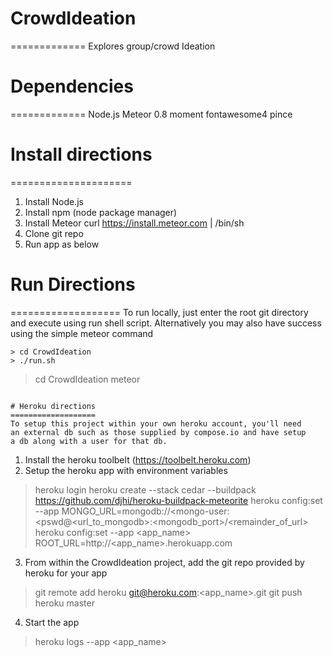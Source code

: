 # CrowdIdeation
=============
Explores group/crowd Ideation


# Dependencies
=============
Node.js
Meteor 0.8
moment
fontawesome4
pince



# Install directions
=====================
1. Install Node.js
2. Install npm (node package manager)
3. Install Meteor curl https://install.meteor.com | /bin/sh
4. Clone git repo
5. Run app as below

# Run Directions
===================
To run locally, just enter the root git directory and execute using
run shell script.  Alternatively you may also have success using the
simple meteor command

```
> cd CrowdIdeation
> ./run.sh
```
> cd CrowdIdeation
> meteor 
```

# Heroku directions
===================
To setup this project within your own heroku account, you'll need
an external db such as those supplied by compose.io and have setup
a db along with a user for that db.

```
1. Install the heroku toolbelt (https://toolbelt.heroku.com)
2. Setup the heroku app with environment variables
> heroku login 
> heroku create <app-name> --stack cedar --buildpack https://github.com/djhi/heroku-buildpack-meteorite 
> heroku config:set --app <app-name> MONGO_URL=mongodb://<mongo-user:<pswd@<url_to_mongodb>:<mongodb_port>/<remainder_of_url>
> heroku config:set --app <app_name> ROOT_URL=http://<app_name>.herokuapp.com
3. From within the CrowdIdeation project, add the git repo provided by heroku for your app
> git remote add heroku git@heroku.com:<app_name>.git
> git push heroku master
4. Start the app
> heroku logs --app <app_name>


